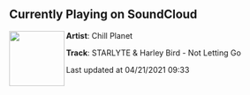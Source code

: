 ## Currently Playing on SoundCloud

[<img align="left" width="100" src="https://i1.sndcdn.com/artworks-vHKzConKAp1IcLcy-dBJTTg-t500x500.jpg">](https://soundcloud.com/chillplanetmusic/starlyte-harley-bird-not-letting-go-1)

**Artist**: Chill Planet 

**Track**: STARLYTE & Harley Bird - Not Letting Go

Last updated at 04/21/2021 09:33
